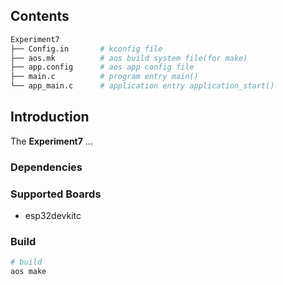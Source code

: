 ## Contents

```sh
Experiment7
├── Config.in       # kconfig file
├── aos.mk          # aos build system file(for make)
├── app.config      # aos app config file
├── main.c          # program entry main()
└── app_main.c      # application entry application_start()
```

## Introduction

The **Experiment7** ...

### Dependencies

### Supported Boards

- esp32devkitc

### Build

```sh
# build
aos make
```
